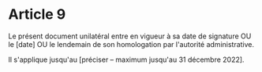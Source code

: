 # Article 9

Le présent document unilatéral entre en vigueur à sa date de signature OU le [date] OU le lendemain de son homologation par l'autorité administrative.

Il s'applique jusqu'au [préciser – maximum jusqu'au 31 décembre 2022].

